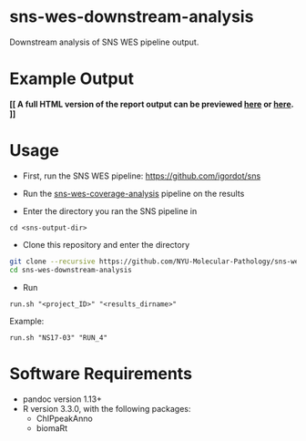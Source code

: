 # sns-wes-downstream-analysis
Downstream analysis of SNS WES pipeline output.

# Example Output
__[[ A full HTML version of the report output can be previewed [here](http://htmlpreview.github.io/?https://github.com/NYU-Molecular-Pathology/sns-wes-downstream-analysis/blob/fb5ba3eaf1b565c384343419b4cabd461675e8f9/demo-output_results1_analysis_report.html) or [here](https://cdn.rawgit.com/NYU-Molecular-Pathology/sns-wes-downstream-analysis/fb5ba3eaf1b565c384343419b4cabd461675e8f9/demo-output_results1_analysis_report.html). ]]__




# Usage

- First, run the SNS WES pipeline: https://github.com/igordot/sns

- Run the [sns-wes-coverage-analysis](https://github.com/NYU-Molecular-Pathology/sns-wes-coverage-analysis) pipeline on the results 

- Enter the directory you ran the SNS pipeline in 

```
cd <sns-output-dir>
```

- Clone this repository and enter the directory

```bash
git clone --recursive https://github.com/NYU-Molecular-Pathology/sns-wes-downstream-analysis.git
cd sns-wes-downstream-analysis
```

- Run 

```
run.sh "<project_ID>" "<results_dirname>"
```

Example:

```
run.sh "NS17-03" "RUN_4"
```


# Software Requirements
- pandoc version 1.13+ 
- R version 3.3.0, with the following packages:
  - ChIPpeakAnno
  - biomaRt
